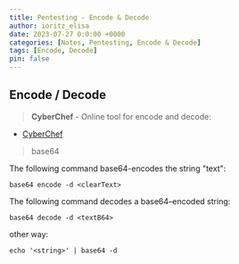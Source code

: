 ```yaml
---
title: Pentesting - Encode & Decode
author: ioritz_elisa 
date: 2023-07-27 0:0:00 +0000 
categories: [Notes, Pentesting, Encode & Decode] 
tags: [Encode, Decode] 
pin: false
---
```



## Encode / Decode

> **CyberChef** - Online tool for encode and decode:

* [CyberChef](https://gchq.github.io/CyberChef/)

> base64

The following command base64-encodes the string "text":

```
base64 encode -d <clearText>
```

The following command decodes a base64–encoded string:

```
base64 decode -d <textB64>
```

other way:

```
echo '<string>' | base64 -d
```


